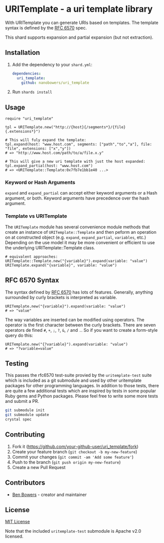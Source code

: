 # URITemplate - a uri template library

With URITemplate you can generate URIs based on templates.
The template syntax is defined by the [RFC 6570]( http://tools.ietf.org/html/rfc6570 ) spec.

This shard supports expansion and partial expansion (but not extraction).

## Installation

1. Add the dependency to your `shard.yml`:

   ```yaml
   dependencies:
     uri_template:
       github: nanobowers/uri_template
   ```
   
2. Run `shards install`

## Usage

```crystal
require "uri_template"

tpl = URITemplate.new("http://{host}{/segments*}/{file}{.extensions*}")

# This will fuly expand the template:
tpl.expand(host: "www.host.com", segments: ["path","to","a"], file: "file", extensions: ["x","y"])
# => "http://www.host.com/path/to/a/file.x.y"

# This will give a new uri template with just the host expanded:
tpl.expand_partial(host: "www.host.com")
# => <URITemplate::Template:0x7fb7e1bb1e40 ...> 
```

### Keyword or Hash Arguments
`expand` and `expand_partial` can accept either keyword arguments or a Hash argument, or both. Keyword arguments have precedence over the hash argument.


### Template vs URITemplate
The `URITemplate` module has several convenience module methods that create an instance of `URITemplate::Template` and then peform an operation on at constructed object (e.g. `expand`, `expand_partial`, `variables`, etc.)  Depending on the use model it may be more convenient or efficient to use the underlying URITemplate::Template class.

```crystal
# equivalent approaches:
URITemplate::Template.new("{variable}").expand(variable: "value")
URITemplate.expand("{variable}", variable: "value")
```

## RFC 6570 Syntax

The syntax defined by [RFC 6570]( http://tools.ietf.org/html/rfc6570 ) has lots of features.
Generally, anything surrounded by curly brackets is interpreted as variable.

```crystal
URITemplate.new("{variable}").expand(variable: "value")
# => "value"
```

The way variables are inserted can be modified using operators. The operator is the first character between the curly brackets. There are seven operators de
fined `#`, `+`, `;`, `?`, `&`, `/` and `.`. So if you want to create a form-style query do this:

```crystal
URITemplate.new("{?variable}").expand(variable: "value")
# => "?variable=value"
```

## Testing

This passes the rfc6570 test-suite provied by the `uritemplate-test` suite which is included as a git submodule and used by other uritemplate packages for other programming languages.  In addition to those tests, there are quite a few additional tests which are inspired by tests in some popular Ruby gems and Python packages.  Please feel free to write some more tests and submit a PR.

```sh
git submodule init
git submodule update
crystal spec
```

## Contributing

1. Fork it (<https://github.com/your-github-user/uri_template/fork>)
2. Create your feature branch (`git checkout -b my-new-feature`)
3. Commit your changes (`git commit -am 'Add some feature'`)
4. Push to the branch (`git push origin my-new-feature`)
5. Create a new Pull Request

## Contributors

- [Ben Bowers](https://github.com/nanobowers) - creator and maintainer

## License

[MIT License](LICENSE)

Note that the included `uritemplate-test` submodule is Apache v2.0 licensed.
